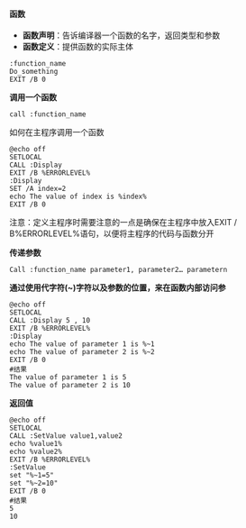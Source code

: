 #### 函数
- **函数声明**：告诉编译器一个函数的名字，返回类型和参数
- **函数定义**：提供函数的实际主体

```
:function_name 
Do_something 
EXIT /B 0
```

**调用一个函数**
```
call :function_name
```
如何在主程序调用一个函数
```
@echo off 
SETLOCAL 
CALL :Display 
EXIT /B %ERRORLEVEL% 
:Display 
SET /A index=2 
echo The value of index is %index% 
EXIT /B 0
```
注意：定义主程序时需要注意的一点是确保在主程序中放入EXIT / B%ERRORLEVEL%语句，以便将主程序的代码与函数分开

**传递参数**
```
Call :function_name parameter1, parameter2… parametern
```
**通过使用代字符(~)字符以及参数的位置，来在函数内部访问参**
```
@echo off
SETLOCAL
CALL :Display 5 , 10
EXIT /B %ERRORLEVEL%
:Display
echo The value of parameter 1 is %~1
echo The value of parameter 2 is %~2
EXIT /B 0
#结果
The value of parameter 1 is 5
The value of parameter 2 is 10
```

**返回值**
```
@echo off
SETLOCAL
CALL :SetValue value1,value2
echo %value1%
echo %value2%
EXIT /B %ERRORLEVEL%
:SetValue
set "%~1=5"
set "%~2=10"
EXIT /B 0
#结果
5
10
```